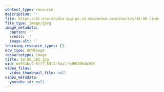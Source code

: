 ```yaml
---
content_type: resource
description: ''
file: https://ol-ocw-studio-app-qa.s3.amazonaws.com/courses/18-06-linear-algebra-spring-2010/de934bc25ff753f35da19d96196db309_18.06_L01.jpg
file_type: image/jpeg
image_metadata:
  caption: ''
  credit: ''
  image-alt: ''
learning_resource_types: []
ocw_type: OCWImage
resourcetype: Image
title: 18.06_L01.jpg
uid: de934bc2-5ff7-53f3-5da1-9d96196db309
video_files:
  video_thumbnail_file: null
video_metadata:
  youtube_id: null
---
```

